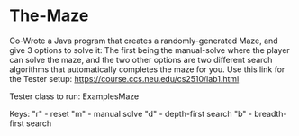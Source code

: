 # The-Maze
Co-Wrote a Java program that creates a randomly-generated Maze, and give 3 options to solve it: The first being the manual-solve where the player can solve the maze, and the two other options are two different search algorithms that automatically completes the maze for you.
Use this link for the Tester setup: https://course.ccs.neu.edu/cs2510/lab1.html

Tester class to run: ExamplesMaze

Keys:
"r" - reset
"m" - manual solve
"d" - depth-first search
"b" - breadth-first search
